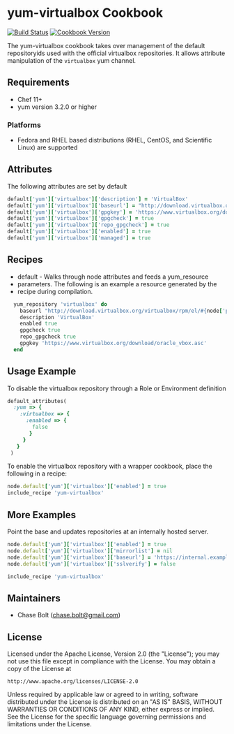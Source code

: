 # yum-virtualbox Cookbook
[![Build Status](https://travis-ci.org/chasebolt/chef-yum-virtualbox.svg?branch=master)](http://travis-ci.org/chasebolt/chef-yum-virtualbox) [![Cookbook Version](https://img.shields.io/cookbook/v/yum-virtualbox.svg)](https://supermarket.chef.io/cookbooks/yum-virtualbox)

The yum-virtualbox cookbook takes over management of the default repositoryids used with the official virtualbox repositories. It allows attribute manipulation of the `virtualbox` yum channel.

## Requirements
- Chef 11+
- yum version 3.2.0 or higher

### Platforms
- Fedora and RHEL based distributions (RHEL, CentOS, and Scientific Linux) are supported

## Attributes
The following attributes are set by default

```ruby
default['yum']['virtualbox']['description'] = 'VirtualBox'
default['yum']['virtualbox']['baseurl'] = "http://download.virtualbox.org/virtualbox/rpm/el/#{node['platform_version'].to_i}/$basearch"
default['yum']['virtualbox']['gpgkey'] = 'https://www.virtualbox.org/download/oracle_vbox.asc'
default['yum']['virtualbox']['gpgcheck'] = true
default['yum']['virtualbox']['repo_gpgcheck'] = true
default['yum']['virtualbox']['enabled'] = true
default['yum']['virtualbox']['managed'] = true
```

## Recipes
- default - Walks through node attributes and feeds a yum_resource
- parameters. The following is an example a resource generated by the
- recipe during compilation.

```ruby
  yum_repository 'virtualbox' do
    baseurl "http://download.virtualbox.org/virtualbox/rpm/el/#{node['platform_version'].to_i}/$basearch"
    description 'VirtualBox'
    enabled true
    gpgcheck true
    repo_gpgcheck true
    gpgkey 'https://www.virtualbox.org/download/oracle_vbox.asc'
  end
```

## Usage Example
To disable the virtualbox repository through a Role or Environment definition

```ruby
default_attributes(
  :yum => {
    :virtualbox => {
      :enabled => {
        false
       }
     }
   }
 )
```

To enable the virtualbox repository with a wrapper cookbook, place the following in a recipe:

```ruby
node.default['yum']['virtualbox']['enabled'] = true
include_recipe 'yum-virtualbox'
```

## More Examples
Point the base and updates repositories at an internally hosted server.

```ruby
node.default['yum']['virtualbox']['enabled'] = true
node.default['yum']['virtualbox']['mirrorlist'] = nil
node.default['yum']['virtualbox']['baseurl'] = 'https://internal.example.com/virtualbox/6/os/x86_64'
node.default['yum']['virtualbox']['sslverify'] = false

include_recipe 'yum-virtualbox'
```

## Maintainers

* Chase Bolt (<chase.bolt@gmail.com>)

## License
Licensed under the Apache License, Version 2.0 (the "License");
you may not use this file except in compliance with the License.
You may obtain a copy of the License at

    http://www.apache.org/licenses/LICENSE-2.0

Unless required by applicable law or agreed to in writing, software
distributed under the License is distributed on an "AS IS" BASIS,
WITHOUT WARRANTIES OR CONDITIONS OF ANY KIND, either express or implied.
See the License for the specific language governing permissions and
limitations under the License.
